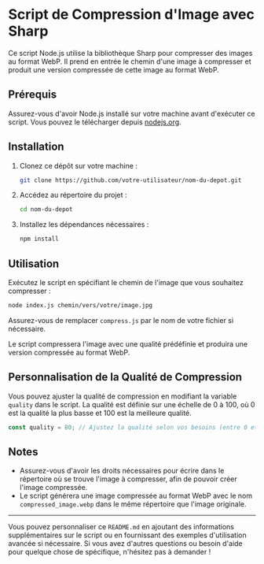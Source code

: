 # Script de Compression d'Image avec Sharp

Ce script Node.js utilise la bibliothèque Sharp pour compresser des images au format WebP. Il prend en entrée le chemin d'une image à compresser et produit une version compressée de cette image au format WebP.

## Prérequis

Assurez-vous d'avoir Node.js installé sur votre machine avant d'exécuter ce script. Vous pouvez le télécharger depuis [nodejs.org](https://nodejs.org/).

## Installation

1. Clonez ce dépôt sur votre machine :
   ```sh
   git clone https://github.com/votre-utilisateur/nom-du-depot.git
   ```

2. Accédez au répertoire du projet :
   ```sh
   cd nom-du-depot
   ```

3. Installez les dépendances nécessaires :
   ```sh
   npm install
   ```

## Utilisation

Exécutez le script en spécifiant le chemin de l'image que vous souhaitez compresser :
```sh
node index.js chemin/vers/votre/image.jpg
```

Assurez-vous de remplacer `compress.js` par le nom de votre fichier si nécessaire.

Le script compressera l'image avec une qualité prédéfinie et produira une version compressée au format WebP.

## Personnalisation de la Qualité de Compression

Vous pouvez ajuster la qualité de compression en modifiant la variable `quality` dans le script. La qualité est définie sur une échelle de 0 à 100, où 0 est la qualité la plus basse et 100 est la meilleure qualité.

```javascript
const quality = 80; // Ajustez la qualité selon vos besoins (entre 0 et 100)
```

## Notes

- Assurez-vous d'avoir les droits nécessaires pour écrire dans le répertoire où se trouve l'image à compresser, afin de pouvoir créer l'image compressée.
- Le script générera une image compressée au format WebP avec le nom `compressed_image.webp` dans le même répertoire que l'image originale.

---

Vous pouvez personnaliser ce `README.md` en ajoutant des informations supplémentaires sur le script ou en fournissant des exemples d'utilisation avancée si nécessaire. Si vous avez d'autres questions ou besoin d'aide pour quelque chose de spécifique, n'hésitez pas à demander !